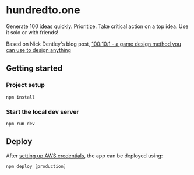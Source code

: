# hundredto.one

Generate 100 ideas quickly. Prioritize. Take critical action on a top idea. Use it solo or with friends!

Based on Nick Dentley's blog post, [100:10:1 - a game design method you can use to design anything](https://www.nickbentley.games/the-100-10-1-method-for-game-design/)

## Getting started

### Project setup

```
npm install
```

### Start the local dev server

```
npm run dev
```

## Deploy

After [setting up AWS credentials](https://arc.codes/docs/en/guides/get-started/detailed-aws-setup), the app can be deployed using:

```
npm deploy [production]
```